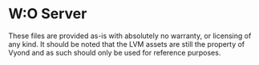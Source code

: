 # W:O Server
 These files are provided as-is with absolutely no warranty, or licensing of any kind. It should be noted that the LVM assets are still the property of Vyond and as such should only be used for reference purposes.
